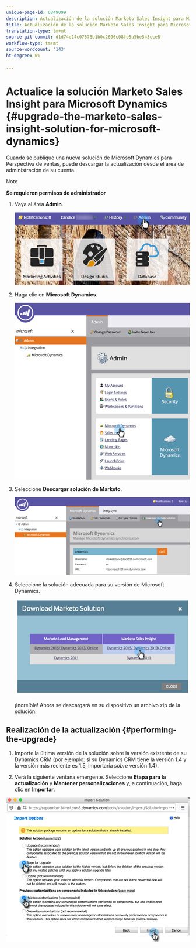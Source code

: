 ```yaml
---
unique-page-id: 6849099
description: Actualización de la solución Marketo Sales Insight para Microsoft Dynamics - Marketo Docs - Documentación del producto
title: Actualización de la solución Marketo Sales Insight para Microsoft Dynamics
translation-type: tm+mt
source-git-commit: d1d74e24c07578b1b0c2696c08fe5a5be543cce8
workflow-type: tm+mt
source-wordcount: '143'
ht-degree: 0%

---
```



# Actualice la solución Marketo Sales Insight para Microsoft Dynamics {#upgrade-the-marketo-sales-insight-solution-for-microsoft-dynamics}

Cuando se publique una nueva solución de Microsoft Dynamics para Perspectiva de ventas, puede descargar la actualización desde el área de administración de su cuenta.

>[!NOTE]
>
>**Se requieren permisos de administrador**

1. Vaya al área **Admin**.

   ![](assets/mainnavhand.png)

1. Haga clic en **Microsoft Dynamics**.

   ![](assets/image2015-3-16-10-3a51-3a25.png)

1. Seleccione **Descargar solución de Marketo**.

   ![](assets/image2015-3-16-10-3a52-3a1.png)

1. Seleccione la solución adecuada para su versión de Microsoft Dynamics.

   ![](assets/image2015-3-16-16-3a29-3a32.png)

   ¡Increíble! Ahora se descargará en su dispositivo un archivo zip de la solución.

## Realización de la actualización {#performing-the-upgrade}

1. Importe la última versión de la solución sobre la versión existente de su Dynamics CRM (por ejemplo: si su Dynamics CRM tiene la versión 1.4 y la versión más reciente es 1.5, importaría _sobre_ versión 1.4).

2. Verá la siguiente ventana emergente. Seleccione **Etapa para la actualización** y **Mantener personalizaciones** y, a continuación, haga clic en **Importar**.

![](assets/upgrade-the-marketo-sales-insight-solution-for-microsoft-dynamics-5.png)
